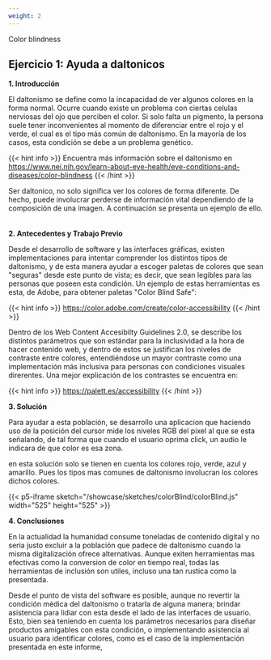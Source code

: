```yaml
---
weight: 2
---
```

Color blindness

## Ejercicio 1: Ayuda a daltonicos

**1. Introducción**

El daltonismo se define como la incapacidad de ver algunos colores en la forma normal. Ocurre cuando existe un problema con ciertas celulas nerviosas del ojo que perciben el color. Si solo falta un pigmento, la persona suele tener inconvenientes al momento de diferenciar entre el rojo y el verde, el cual es el tipo más común de daltonismo. En la mayoría de los casos, esta condición se debe a un problema genético.

{{< hint info >}}
Encuentra más información sobre el daltonismo en https://www.nei.nih.gov/learn-about-eye-health/eye-conditions-and-diseases/color-blindness
{{< /hint >}}

Ser daltonico, no solo significa ver los colores de forma diferente. De hecho, puede involucrar perderse de información vital dependiendo de la composición de una imagen. A continuación se presenta un ejemplo de ello. 



######

**2. Antecedentes y Trabajo Previo**

Desde el desarrollo de software y las interfaces gráficas, existen  implementaciones para intentar comprender los distintos tipos de daltonismo, y de esta manera ayudar a escoger paletas de colores que sean "seguras" desde este punto de vista; es decir, que sean legibles para las personas que poseen esta condición. Un ejemplo de estas herramientas es esta, de Adobe, para obtener paletas "Color Blind Safe":

{{< hint info >}}
https://color.adobe.com/create/color-accessibility
{{< /hint >}}


Dentro de los Web Content Accesibilty Guidelines 2.0, se describe los distintos parámetros que son estándar para la inclusividad a la hora de hacer contenido web, y dentro de estos se justifican los niveles de contraste entre colores, entendiéndose un mayor contraste como una implementación más inclusiva para personas con condiciones visuales direrentes. Una mejor explicación de los contrastes se encuentra en:


{{< hint info >}}
https://palett.es/accessibility
{{< /hint >}}

**3. Solución**

Para ayudar a esta población, se desarrollo una aplicacion que haciendo uso de la posición del cursor mide los niveles RGB del pixel al que se esta señalando, de tal forma que cuando el usuario oprima click, un audio le indicara de que color es esa zona. 

en esta solución solo se tienen en cuenta los colores rojo, verde, azul y amarillo. Pues los tipos mas comunes de daltonismo involucran los colores dichos colores.

{{< p5-iframe sketch="/showcase/sketches/colorBlind/colorBlind.js"  width="525" height="525" >}}

**4. Conclusiones**

En la actualidad la humanidad consume toneladas de contenido digital y no seria justo excluir a la población que padece de daltonismo cuando 
la misma digitalización ofrece alternativas. Aunque exiten herramientas mas efectivas como la conversion de color en tiempo real, todas
las herramientas de inclusión son utiles, incluso una tan rustica como la presentada.

Desde el punto de vista del software es posible, aunque no revertir la condición médica del daltonismo o tratarla de alguna manera; brindar asistencia para lidiar con esta desde el lado de las interfaces de usuario. Esto, bien sea teniendo en cuenta los parámetros necesarios para diseñar productos amigables con esta condición, o implementando asistencia al usuario para identificar colores, como es el caso de la implementación presentada en este informe,
